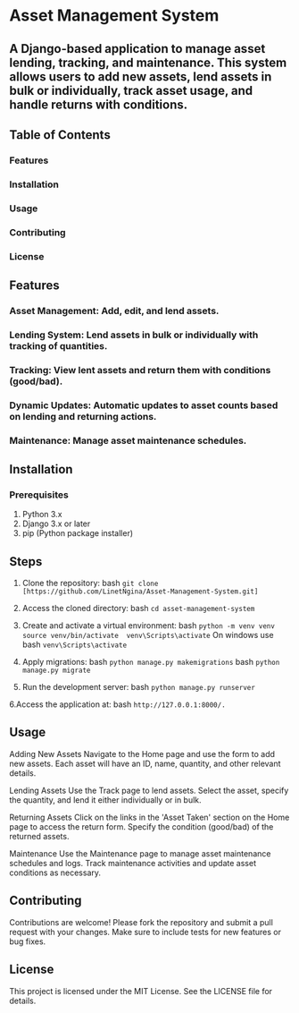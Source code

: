 # Asset Management System
## A Django-based application to manage asset lending, tracking, and maintenance. This system allows users to add new assets, lend assets in bulk or individually, track asset usage, and handle returns with conditions.

## Table of Contents
### Features
### Installation
### Usage
### Contributing
### License
## Features
### Asset Management: Add, edit, and lend assets.
### Lending System: Lend assets in bulk or individually with tracking of quantities.
### Tracking: View lent assets and return them with conditions (good/bad).
### Dynamic Updates: Automatic updates to asset counts based on lending and returning actions.
### Maintenance: Manage asset maintenance schedules.
## Installation
### Prerequisites
1. Python 3.x
2. Django 3.x or later
3. pip (Python package installer)
## Steps
1. Clone the repository:
bash `git clone [https://github.com/LinetNgina/Asset-Management-System.git]`

2. Access the cloned directory:
   bash `cd asset-management-system`

3. Create and activate a virtual environment:
    bash `python -m venv venv
    source venv/bin/activate 
    venv\Scripts\activate`
On windows use bash `venv\Scripts\activate`
4. Apply migrations:
   bash `python manage.py makemigrations`
   bash `python manage.py migrate`

5. Run the development server:
   bash `python manage.py runserver`

6.Access the application at:
   bash `http://127.0.0.1:8000/.`
## Usage
Adding New Assets
Navigate to the Home page and use the form to add new assets. Each asset will have an ID, name, quantity, and other relevant details.

Lending Assets
Use the Track page to lend assets. Select the asset, specify the quantity, and lend it either individually or in bulk.

Returning Assets
Click on the links in the 'Asset Taken' section on the Home page to access the return form. Specify the condition (good/bad) of the returned assets.

Maintenance
Use the Maintenance page to manage asset maintenance schedules and logs. Track maintenance activities and update asset conditions as necessary.

## Contributing
Contributions are welcome! Please fork the repository and submit a pull request with your changes. Make sure to include tests for new features or bug fixes.

## License
This project is licensed under the MIT License. See the LICENSE file for details.
